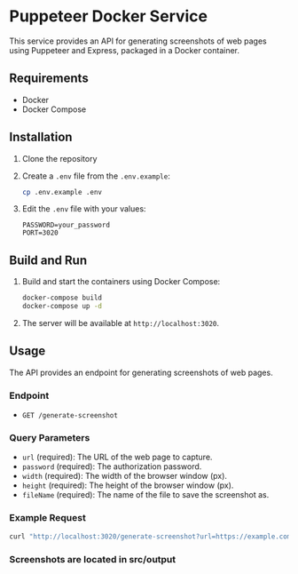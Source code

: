 # Puppeteer Docker Service

This service provides an API for generating screenshots of web pages using Puppeteer and Express, packaged in a Docker container.

## Requirements

- Docker
- Docker Compose

## Installation

1. Clone the repository

2. Create a `.env` file from the `.env.example`:

    ```sh
    cp .env.example .env
    ```

3. Edit the `.env` file with your values:

    ```env
    PASSWORD=your_password
    PORT=3020
    ```

## Build and Run

1. Build and start the containers using Docker Compose:

    ```sh
    docker-compose build
    docker-compose up -d
    ```

2. The server will be available at `http://localhost:3020`.

## Usage

The API provides an endpoint for generating screenshots of web pages.

### Endpoint

- `GET /generate-screenshot`

### Query Parameters

- `url` (required): The URL of the web page to capture.
- `password` (required): The authorization password.
- `width` (required): The width of the browser window (px).
- `height` (required): The height of the browser window (px).
- `fileName` (required): The name of the file to save the screenshot as.

### Example Request

```sh
curl "http://localhost:3020/generate-screenshot?url=https://example.com&password=your_password&width=1280&height=800&fileName=screenshot"
 ```

### Screenshots are located in src/output